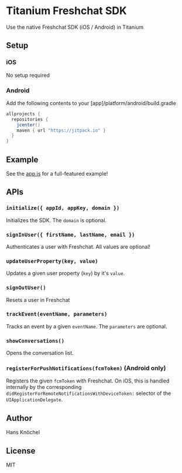 # Titanium Freshchat SDK

Use the native Freshchat SDK (iOS / Android) in Titanium

## Setup

### iOS

No setup required

### Android

Add the following contents to your [app]/platform/android/build.gradle
```gradle
allprojects {
  repositories {
    jcenter()
    maven { url "https://jitpack.io" }
  }
}
```

## Example

See the [app.js](./example/app.js) for a full-featured example!

## APIs

### `initialize({ appId, appKey, domain })`

Initializes the SDK. The `domain` is optional.

### `signInUser({ firstName, lastName, email })`

Authenticates a user with Freshchat. All values are optional!

### `updateUserProperty(key, value)`

Updates a given user property (`key`) by it's `value`.

### `signOutUser()`

Resets a user in Freshchat

### `trackEvent(eventName, parameters)`

Tracks an event by a given `eventName`. The `parameters` are optional.

### `showConversations()`

Opens the conversation list.

### `registerForPushNotifications(fcmToken)` (Android only)

Registers the given `fcmToken` with Freshchat. On iOS, this is handled internally by
the corresponding `didRegisterForRemoteNotificationsWithDeviceToken:` selector of the
`UIApplicationDelegate`.

## Author

Hans Knöchel

## License

MIT
